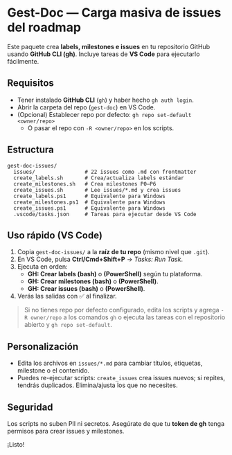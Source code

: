 # Gest-Doc — Carga masiva de issues del roadmap

Este paquete crea **labels, milestones e issues** en tu repositorio GitHub usando **GitHub CLI (gh)**. Incluye tareas de **VS Code** para ejecutarlo fácilmente.

## Requisitos
- Tener instalado **GitHub CLI** (`gh`) y haber hecho `gh auth login`.
- Abrir la carpeta del repo (`gest-doc`) en VS Code.
- (Opcional) Establecer repo por defecto: `gh repo set-default <owner/repo>`
  - O pasar el repo con `-R <owner/repo>` en los scripts.

## Estructura
```
gest-doc-issues/
  issues/                # 22 issues como .md con frontmatter
  create_labels.sh       # Crea/actualiza labels estándar
  create_milestones.sh   # Crea milestones P0–P6
  create_issues.sh       # Lee issues/*.md y crea issues
  create_labels.ps1      # Equivalente para Windows
  create_milestones.ps1  # Equivalente para Windows
  create_issues.ps1      # Equivalente para Windows
  .vscode/tasks.json     # Tareas para ejecutar desde VS Code
```

## Uso rápido (VS Code)
1. Copia `gest-doc-issues/` a la **raíz de tu repo** (mismo nivel que `.git`).
2. En VS Code, pulsa **Ctrl/Cmd+Shift+P** → *Tasks: Run Task*.
3. Ejecuta en orden:
   - **GH: Crear labels (bash)** o **(PowerShell)** según tu plataforma.
   - **GH: Crear milestones (bash)** o **(PowerShell)**.
   - **GH: Crear issues (bash)** o **(PowerShell)**.
4. Verás las salidas con ✅ al finalizar.

> Si no tienes repo por defecto configurado, edita los scripts y agrega `-R owner/repo` a los comandos `gh` o ejecuta las tareas con el repositorio abierto y `gh repo set-default`.

## Personalización
- Edita los archivos en `issues/*.md` para cambiar títulos, etiquetas, milestone o el contenido.
- Puedes re-ejecutar scripts: `create_issues` crea issues nuevos; si repites, tendrás duplicados. Elimina/ajusta los que no necesites.

## Seguridad
Los scripts no suben PII ni secretos. Asegúrate de que tu **token de gh** tenga permisos para crear issues y milestones.

¡Listo!
